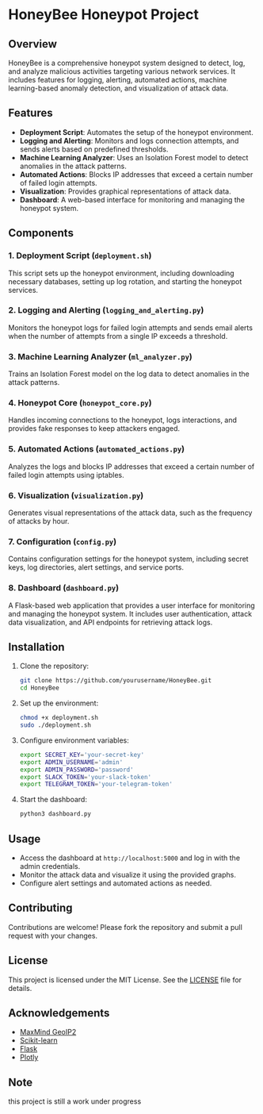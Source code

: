 # HoneyBee Honeypot Project

## Overview

HoneyBee is a comprehensive honeypot system designed to detect, log, and analyze malicious activities targeting various network services. It includes features for logging, alerting, automated actions, machine learning-based anomaly detection, and visualization of attack data.

## Features

- **Deployment Script**: Automates the setup of the honeypot environment.
- **Logging and Alerting**: Monitors and logs connection attempts, and sends alerts based on predefined thresholds.
- **Machine Learning Analyzer**: Uses an Isolation Forest model to detect anomalies in the attack patterns.
- **Automated Actions**: Blocks IP addresses that exceed a certain number of failed login attempts.
- **Visualization**: Provides graphical representations of attack data.
- **Dashboard**: A web-based interface for monitoring and managing the honeypot system.

## Components

### 1. Deployment Script (`deployment.sh`)

This script sets up the honeypot environment, including downloading necessary databases, setting up log rotation, and starting the honeypot services.

### 2. Logging and Alerting (`logging_and_alerting.py`)

Monitors the honeypot logs for failed login attempts and sends email alerts when the number of attempts from a single IP exceeds a threshold.

### 3. Machine Learning Analyzer (`ml_analyzer.py`)

Trains an Isolation Forest model on the log data to detect anomalies in the attack patterns.

### 4. Honeypot Core (`honeypot_core.py`)

Handles incoming connections to the honeypot, logs interactions, and provides fake responses to keep attackers engaged.

### 5. Automated Actions (`automated_actions.py`)

Analyzes the logs and blocks IP addresses that exceed a certain number of failed login attempts using iptables.

### 6. Visualization (`visualization.py`)

Generates visual representations of the attack data, such as the frequency of attacks by hour.

### 7. Configuration (`config.py`)

Contains configuration settings for the honeypot system, including secret keys, log directories, alert settings, and service ports.

### 8. Dashboard (`dashboard.py`)

A Flask-based web application that provides a user interface for monitoring and managing the honeypot system. It includes user authentication, attack data visualization, and API endpoints for retrieving attack logs.

## Installation

1. Clone the repository:
    ```bash
    git clone https://github.com/yourusername/HoneyBee.git
    cd HoneyBee
    ```

2. Set up the environment:
    ```bash
    chmod +x deployment.sh
    sudo ./deployment.sh
    ```

3. Configure environment variables:
    ```bash
    export SECRET_KEY='your-secret-key'
    export ADMIN_USERNAME='admin'
    export ADMIN_PASSWORD='password'
    export SLACK_TOKEN='your-slack-token'
    export TELEGRAM_TOKEN='your-telegram-token'
    ```

4. Start the dashboard:
    ```bash
    python3 dashboard.py
    ```

## Usage

- Access the dashboard at `http://localhost:5000` and log in with the admin credentials.
- Monitor the attack data and visualize it using the provided graphs.
- Configure alert settings and automated actions as needed.

## Contributing

Contributions are welcome! Please fork the repository and submit a pull request with your changes.

## License

This project is licensed under the MIT License. See the [LICENSE](LICENSE) file for details.

## Acknowledgements

- [MaxMind GeoIP2](https://www.maxmind.com/en/geoip2-services-and-databases)
- [Scikit-learn](https://scikit-learn.org/)
- [Flask](https://flask.palletsprojects.com/)
- [Plotly](https://plotly.com/)

## Note

this project is still a work under progress